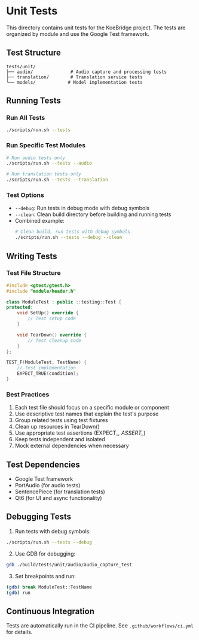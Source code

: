 # Unit Tests

This directory contains unit tests for the KoeBridge project. The tests are organized by module and use the Google Test framework.

## Test Structure

```
tests/unit/
├── audio/              # Audio capture and processing tests
├── translation/        # Translation service tests
└── models/            # Model implementation tests
```

## Running Tests

### Run All Tests
```bash
./scripts/run.sh --tests
```

### Run Specific Test Modules
```bash
# Run audio tests only
./scripts/run.sh --tests --audio

# Run translation tests only
./scripts/run.sh --tests --translation
```

### Test Options

- `--debug`: Run tests in debug mode with debug symbols
- `--clean`: Clean build directory before building and running tests
- Combined example:
  ```bash
  # Clean build, run tests with debug symbols
  ./scripts/run.sh --tests --debug --clean
  ```

## Writing Tests

### Test File Structure

```cpp
#include <gtest/gtest.h>
#include "module/header.h"

class ModuleTest : public ::testing::Test {
protected:
    void SetUp() override {
        // Test setup code
    }

    void TearDown() override {
        // Test cleanup code
    }
};

TEST_F(ModuleTest, TestName) {
    // Test implementation
    EXPECT_TRUE(condition);
}
```

### Best Practices

1. Each test file should focus on a specific module or component
2. Use descriptive test names that explain the test's purpose
3. Group related tests using test fixtures
4. Clean up resources in TearDown()
5. Use appropriate test assertions (EXPECT_*, ASSERT_*)
6. Keep tests independent and isolated
7. Mock external dependencies when necessary

## Test Dependencies

- Google Test framework
- PortAudio (for audio tests)
- SentencePiece (for translation tests)
- Qt6 (for UI and async functionality)

## Debugging Tests

1. Run tests with debug symbols:
```bash
./scripts/run.sh --tests --debug
```

2. Use GDB for debugging:
```bash
gdb ./build/tests/unit/audio/audio_capture_test
```

3. Set breakpoints and run:
```bash
(gdb) break ModuleTest::TestName
(gdb) run
```

## Continuous Integration

Tests are automatically run in the CI pipeline. See `.github/workflows/ci.yml` for details.